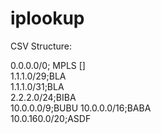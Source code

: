 # iplookup

CSV Structure:

0.0.0.0/0; MPLS []  
1.1.1.0/29;BLA  
1.1.1.0/31;BLA  
2.2.2.0/24;BIBA  
10.0.0.0/9;BUBU 
10.0.0.0/16;BABA  
10.0.160.0/20;ASDF  
